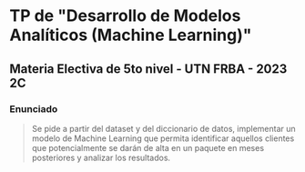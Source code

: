 # TP de "Desarrollo de Modelos Analíticos (Machine Learning)"
##  Materia Electiva de 5to nivel - UTN FRBA - 2023 2C

### Enunciado
> Se pide a partir del dataset y del diccionario de datos, implementar un modelo de Machine Learning que permita identificar aquellos clientes que potencialmente se darán de alta en un paquete en meses posteriores y analizar los resultados.
